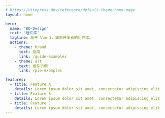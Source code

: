 ```yaml
---
# https://vitepress.dev/reference/default-theme-home-page
layout: home

hero:
  name: "BQ-Design"
  text: "组件库"
  tagline: 基于 Vue 3，面向开发者的组件库。    
  actions:
    - theme: brand
      text: 指南
      link: /guide-examples
    - theme: alt
      text: 组件示例
      link: /pie-examples

features:
  - title: Feature A
    details: Lorem ipsum dolor sit amet, consectetur adipiscing elit
  - title: Feature B
    details: Lorem ipsum dolor sit amet, consectetur adipiscing elit
  - title: Feature C
    details: Lorem ipsum dolor sit amet, consectetur adipiscing elit
---
```

<home />

